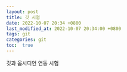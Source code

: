 ```yaml
---
layout: post
title: 깃 시험
date: 2022-10-07 20:34 +0800
last_modified_at: 2022-10-07 20:34:00 +0800
tags: git
categories: git
toc:  true
---
```


깃과 옵시디언 연동 시험